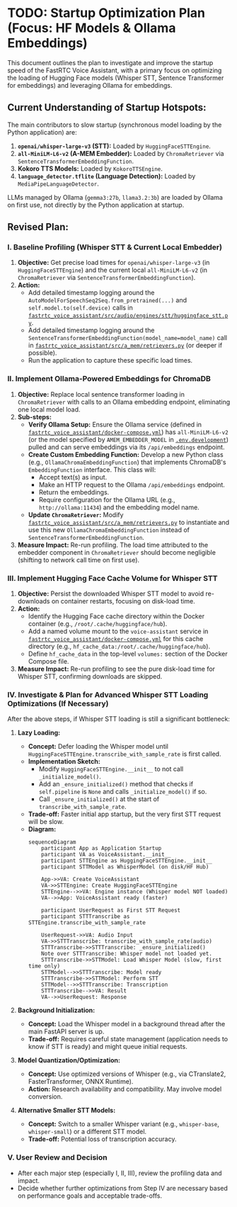# TODO: Startup Optimization Plan (Focus: HF Models & Ollama Embeddings)

This document outlines the plan to investigate and improve the startup speed of the FastRTC Voice Assistant, with a primary focus on optimizing the loading of Hugging Face models (Whisper STT, Sentence Transformer for embeddings) and leveraging Ollama for embeddings.

## Current Understanding of Startup Hotspots:

The main contributors to slow startup (synchronous model loading by the Python application) are:
1.  **`openai/whisper-large-v3` (STT):** Loaded by `HuggingFaceSTTEngine`.
2.  **`all-MiniLM-L6-v2` (A-MEM Embedder):** Loaded by `ChromaRetriever` via `SentenceTransformerEmbeddingFunction`.
3.  **Kokoro TTS Models:** Loaded by `KokoroTTSEngine`.
4.  **`language_detector.tflite` (Language Detection):** Loaded by `MediaPipeLanguageDetector`.

LLMs managed by Ollama (`gemma3:27b`, `llama3.2:3b`) are loaded by Ollama on first use, not directly by the Python application at startup.

## Revised Plan:

### I. Baseline Profiling (Whisper STT & Current Local Embedder)
1.  **Objective:** Get precise load times for `openai/whisper-large-v3` (in `HuggingFaceSTTEngine`) and the current local `all-MiniLM-L6-v2` (in `ChromaRetriever` via `SentenceTransformerEmbeddingFunction`).
2.  **Action:**
    *   Add detailed timestamp logging around the `AutoModelForSpeechSeq2Seq.from_pretrained(...)` and `self.model.to(self.device)` calls in [`fastrtc_voice_assistant/src/audio/engines/stt/huggingface_stt.py`](../src/audio/engines/stt/huggingface_stt.py).
    *   Add detailed timestamp logging around the `SentenceTransformerEmbeddingFunction(model_name=model_name)` call in [`fastrtc_voice_assistant/src/a_mem/retrievers.py`](../src/a_mem/retrievers.py) (or deeper if possible).
    *   Run the application to capture these specific load times.

### II. Implement Ollama-Powered Embeddings for ChromaDB
1.  **Objective:** Replace local sentence transformer loading in `ChromaRetriever` with calls to an Ollama embedding endpoint, eliminating one local model load.
2.  **Sub-steps:**
    *   **Verify Ollama Setup:** Ensure the Ollama service (defined in [`fastrtc_voice_assistant/docker-compose.yml`](../docker-compose.yml)) has `all-MiniLM-L6-v2` (or the model specified by `AMEM_EMBEDDER_MODEL` in [`.env.development`](../.env.development)) pulled and can serve embeddings via its `/api/embeddings` endpoint.
    *   **Create Custom Embedding Function:** Develop a new Python class (e.g., `OllamaChromaEmbeddingFunction`) that implements ChromaDB's `EmbeddingFunction` interface. This class will:
        *   Accept text(s) as input.
        *   Make an HTTP request to the Ollama `/api/embeddings` endpoint.
        *   Return the embeddings.
        *   Require configuration for the Ollama URL (e.g., `http://ollama:11434`) and the embedding model name.
    *   **Update `ChromaRetriever`:** Modify [`fastrtc_voice_assistant/src/a_mem/retrievers.py`](../src/a_mem/retrievers.py) to instantiate and use this new `OllamaChromaEmbeddingFunction` instead of `SentenceTransformerEmbeddingFunction`.
3.  **Measure Impact:** Re-run profiling. The load time attributed to the embedder component in `ChromaRetriever` should become negligible (shifting to network call time on first use).

### III. Implement Hugging Face Cache Volume for Whisper STT
1.  **Objective:** Persist the downloaded Whisper STT model to avoid re-downloads on container restarts, focusing on disk-load time.
2.  **Action:**
    *   Identify the Hugging Face cache directory within the Docker container (e.g., `/root/.cache/huggingface/hub`).
    *   Add a named volume mount to the `voice-assistant` service in [`fastrtc_voice_assistant/docker-compose.yml`](../docker-compose.yml) for this cache directory (e.g., `hf_cache_data:/root/.cache/huggingface/hub`).
    *   Define `hf_cache_data` in the top-level `volumes:` section of the Docker Compose file.
3.  **Measure Impact:** Re-run profiling to see the pure disk-load time for Whisper STT, confirming downloads are skipped.

### IV. Investigate & Plan for Advanced Whisper STT Loading Optimizations (If Necessary)
After the above steps, if Whisper STT loading is still a significant bottleneck:
1.  **Lazy Loading:**
    *   **Concept:** Defer loading the Whisper model until `HuggingFaceSTTEngine.transcribe_with_sample_rate` is first called.
    *   **Implementation Sketch:**
        *   Modify `HuggingFaceSTTEngine.__init__` to not call `_initialize_model()`.
        *   Add an `_ensure_initialized()` method that checks if `self.pipeline` is `None` and calls `_initialize_model()` if so.
        *   Call `_ensure_initialized()` at the start of `transcribe_with_sample_rate`.
    *   **Trade-off:** Faster initial app startup, but the very first STT request will be slow.
    *   **Diagram:**
        ```mermaid
        sequenceDiagram
            participant App as Application Startup
            participant VA as VoiceAssistant.__init__
            participant STTEngine as HuggingFaceSTTEngine.__init__
            participant STTModel as WhisperModel (on disk/HF Hub)

            App->>VA: Create VoiceAssistant
            VA->>STTEngine: Create HuggingFaceSTTEngine
            STTEngine-->>VA: Engine instance (Whisper model NOT loaded)
            VA-->>App: VoiceAssistant ready (faster)

            participant UserRequest as First STT Request
            participant STTTranscribe as STTEngine.transcribe_with_sample_rate
            
            UserRequest->>VA: Audio Input
            VA->>STTTranscribe: transcribe_with_sample_rate(audio)
            STTTranscribe->>STTTranscribe: _ensure_initialized()
            Note over STTTranscribe: Whisper model not loaded yet.
            STTTranscribe->>STTModel: Load Whisper Model (slow, first time only)
            STTModel-->>STTTranscribe: Model ready
            STTTranscribe->>STTModel: Perform STT
            STTModel-->>STTTranscribe: Transcription
            STTTranscribe-->>VA: Result
            VA-->>UserRequest: Response
        ```

2.  **Background Initialization:**
    *   **Concept:** Load the Whisper model in a background thread after the main FastAPI server is up.
    *   **Trade-off:** Requires careful state management (application needs to know if STT is ready) and might queue initial requests.

3.  **Model Quantization/Optimization:**
    *   **Concept:** Use optimized versions of Whisper (e.g., via CTranslate2, FasterTransformer, ONNX Runtime).
    *   **Action:** Research availability and compatibility. May involve model conversion.

4.  **Alternative Smaller STT Models:**
    *   **Concept:** Switch to a smaller Whisper variant (e.g., `whisper-base`, `whisper-small`) or a different STT model.
    *   **Trade-off:** Potential loss of transcription accuracy.

### V. User Review and Decision
*   After each major step (especially I, II, III), review the profiling data and impact.
*   Decide whether further optimizations from Step IV are necessary based on performance goals and acceptable trade-offs.